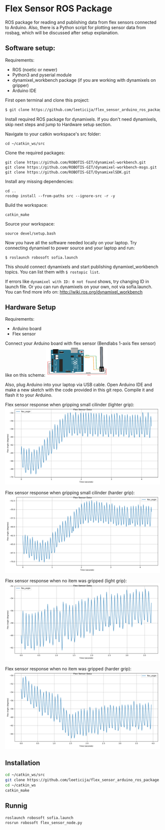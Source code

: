 # Flex Sensor ROS Package

ROS package for reading and publishing data from flex sensors connected to Arduino. Also, there is a Python script for plotting sensor data from rosbag, which will be discussed after setup explanation.

## Software setup:
Requirements:
- ROS (noetic or newer)
- Python3 and pyserial module
- dynamixel_workbench package (if you are working with dynamixels on gripper)
- Arduino IDE

First open terminal and clone this project:
```bash
$ git clone https://github.com/leeticija/flex_sensor_arduino_ros_package.git
```
Install required ROS package for dynamixels. If you don't need dynamixels, skip next steps and jump to Hardware setup section.

Navigate to your catkin workspace's src folder:
```
cd ~/catkin_ws/src
```
Clone the required packages:
```
git clone https://github.com/ROBOTIS-GIT/dynamixel-workbench.git
git clone https://github.com/ROBOTIS-GIT/dynamixel-workbench-msgs.git
git clone https://github.com/ROBOTIS-GIT/DynamixelSDK.git
```
Install any missing dependencies:
```
cd ..
rosdep install --from-paths src --ignore-src -r -y
```
Build the workspace:
```
catkin_make
```
Source your workspace:
```
source devel/setup.bash
```

Now you have all the software needed locally on your laptop. 
Try connecting dynamixel to power source and your laptop and run:
```
$ roslaunch robosoft sofia.launch
```
This should connect dynamixels and start publishing dynamixel_workbench topics. You can list them with ```$ rostopic list```.

If errors like ```dynamixel with ID: 0 not found``` shows, try changing ID in launch file. Or you can run dynamixels on your own, not via sofia.launch. You can find more info on: http://wiki.ros.org/dynamixel_workbench

## Hardware Setup
Requirements:
- Arduino board
- Flex sensor

Connect your Arduino board with flex sensor (Bendlabs 1-axis flex sensor) like on this schema:
<img src="shema.png" width="200" height="100">

Also, plug Arduino into your laptop via USB cable. Open Arduino IDE and make a new sketch with the code provided in this git repo. Compile it and flash it to your Arduino.


Flex sensor response when gripping small cilinder (lighter grip):
![Flex Sensor Setup](sensor_data/images/cilinder0.png)

Flex sensor response when gripping small cilinder (harder grip):
![Flex Sensor Setup](sensor_data/images/cilinder6.png)

Flex sensor response when no item was gripped (light grip):
![Flex Sensor Setup](sensor_data/images/itemless0.png)

Flex sensor response when no item was gripped (harder grip):
![Flex Sensor Setup](sensor_data/images/itemless_9.png)


## Installation
```bash
cd ~/catkin_ws/src
git clone https://github.com/leeticija/flex_sensor_arduino_ros_package.git
cd ~/catkin_ws
catkin_make
```
## Runnig
```bash
roslaunch robosoft sofia.launch
rosrun robosoft flex_sensor_node.py
```
